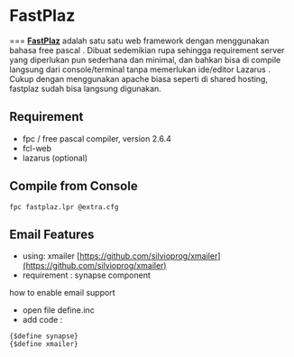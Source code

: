 

# FastPlaz


===
**[FastPlaz](http://www.fastplaz.com)** adalah satu satu web framework dengan menggunakan bahasa  free pascal  . Dibuat sedemikian rupa sehingga requirement server yang diperlukan pun sederhana dan minimal, dan bahkan bisa di  compile  langsung dari console/terminal tanpa memerlukan ide/editor  Lazarus  . Cukup dengan menggunakan  apache  biasa seperti di shared hosting, fastplaz sudah bisa langsung digunakan.


Requirement
---
* fpc / free pascal compiler, version 2.6.4
* fcl-web
* lazarus (optional)


Compile from Console
---
```
fpc fastplaz.lpr @extra.cfg
```


Email Features
---
* using: xmailer [https://github.com/silvioprog/xmailer](https://github.com/silvioprog/xmailer)
* requirement : synapse component

how to enable email support

- open file define.inc
- add code :

```
{$define synapse}
{$define xmailer}
```

